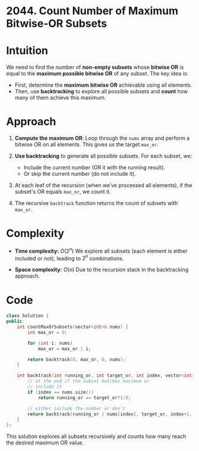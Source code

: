 2044\. Count Number of Maximum Bitwise-OR Subsets
================================================

# Intuition

<!-- Describe your first thoughts on how to solve this problem. -->

We need to find the number of **non-empty subsets** whose **bitwise OR** is equal to the **maximum possible bitwise OR** of any subset. The key idea is:

* First, determine the **maximum bitwise OR** achievable using all elements.
* Then, use **backtracking** to explore all possible subsets and **count** how many of them achieve this maximum.

# Approach

<!-- Describe your approach to solving the problem. -->

1. **Compute the maximum OR**: Loop through the `nums` array and perform a bitwise OR on all elements. This gives us the target `max_or`.
2. **Use backtracking** to generate all possible subsets. For each subset, we:

   * Include the current number (OR it with the running result).
   * Or skip the current number (do not include it).
3. At each leaf of the recursion (when we’ve processed all elements), if the subset's OR equals `max_or`, we count it.
4. The recursive `backtrack` function returns the count of subsets with `max_or`.

# Complexity

* **Time complexity:**
  $O(2^n)$
  We explore all subsets (each element is either included or not), leading to $2^n$ combinations.

* **Space complexity:**
  $O(n)$
  Due to the recursion stack in the backtracking approach.

# Code

```cpp
class Solution {
public:
    int countMaxOrSubsets(vector<int>& nums) {
        int max_or = 0;

        for (int i: nums)
            max_or = max_or | i;

        return backtrack(0, max_or, 0, nums);
    }

    int backtrack(int running_or, int target_or, int index, vector<int>& nums) {
        // at the end if the subset matches maximum or
        // include it
        if (index == nums.size())
            return running_or == target_or?1:0;

        // either include the number or don't 
        return backtrack(running_or | nums[index], target_or, index+1, nums) + backtrack(running_or, target_or, index+1, nums);
    }
};
```

This solution explores all subsets recursively and counts how many reach the desired maximum OR value.
